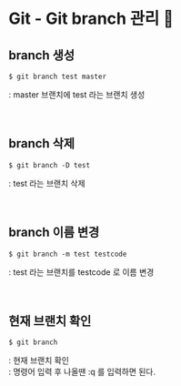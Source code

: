 # Git - Git branch 관리 🧮



## **branch 생성**
```
$ git branch test master
```
: master 브랜치에 test 라는 브랜치 생성

<br>

## **branch 삭제**
```
$ git branch -D test
```
: test 라는 브랜치 삭제

<br>

## **branch 이름 변경**
```
$ git branch -m test testcode
```

: test 라는 브랜치를 testcode 로 이름 변경

<br>

## **현재 브랜치 확인**

```
$ git branch
```
: 현재 브랜치 확인   
: 명령어 입력 후 나올땐 :q 를 입력하면 된다.